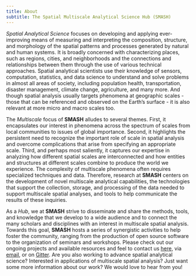 ```yaml
---
title: About
subtitle: The Spatial Multiscale Analytical Science Hub (SMASH)
---
```


_Spatial Analytical Science_ focuses on developing and applying ever-improving means of measuring and interpreting the composition, structure, and morphology of the spatial patterns and processes generated by natural and human systems. It is broadly concerned with characterizing places, such as regions, cities, and neighborhoods and the connections and relationships between them through the use of various technical approaches. Spatial analytical scientists use their knowledge of sensors, computation, statistics, and data science to understand and solve problems in almost all areas of society, including population health, transportation, disaster management, climate change, agriculture, and many more. And though spatial analysis usually targets phenomena at geographic scales - those that can be referenced and observed on the Earth’s surface - it is also relevant at more micro and macro scales too.

The _Multiscale_ focus of **SMASH** alludes to several themes. First, it encapsulates our interest in phenomena across the spectrum of scales from local communities to issues of global importance. Second, it highlights the persistent need to recognize the important role of scale in spatial analysis and overcome complications that arise from specifying an appropriate scale. Third, and perhaps most saliently, it captures our expertise in analyzing how different spatial scales are interconnected and how entities and structures at different scales combine to produce the world we experience. The complexity of multiscale phenomena often requires specialized techniques and data. Therefore, research at **SMASH** centers on the development of novel multiscale analytical capabilities, the technologies that support the collection, storage, and processing of the data needed to support multiscale spatial analyses, and tools to help communicate the results of these inquiries.

As a _Hub_, we at **SMASH** strive to disseminate and share the methods, tools, and knowledge that we develop to a wide audience and to connect the many scholars and disciplines with an interest in multiscale spatial analysis. Towards this goal, **SMASH** hosts a series of synergistic activities to help foster the community, ranging from the production of open source software to the organization of seminars and workshops. Please check out our ongoing projects and available resources and feel to contact us [here](https://geosmash.net/contact), via [email](mailto:geosmashub@gmail.com), or on [Gitter](https://gitter.im/GEOSMASH/Community). Are you also working to advance spatial analytical science? Interested in applications of multiscale spatial analysis? Just want some more information about our work? We would love to hear from you!
